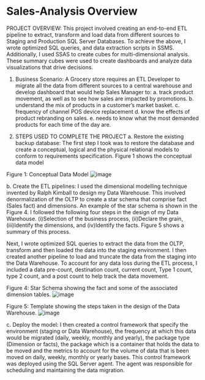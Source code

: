 # Sales-Analysis Overview 
PROJECT OVERVIEW: This project involved creating an end-to-end ETL pipeline to extract, transform and load data from different sources to Staging and Production SQL Server Databases. To achieve the above, I wrote optimized SQL queries, and data extraction scripts in SSMS. Additionally, I used SSAS to create cubes for multi-dimensional analysis. These summary cubes were used to create dashboards and analyze data visualizations that drive decisions.
1. Business Scenario: A Grocery store requires an ETL Developer to migrate all the data from different sources to a central warehouse and develop dashboard that would help Sales Manager to:
a.	track product movement, as well as to see how sales are impacted by promotions.
b.	understand the mix of products in a customer’s market basket.
c. 	frequency of channel POS device replacement
d.	know the effects of product rebranding on sales.
e.	needs to know what the most demanded products for each time of the day are.


2. STEPS USED TO COMPLETE THE PROJECT
a. Restore the existing backup database:
The first step I took was to restore the database and create a conceptual, logical and the physical relational models to conform to requirements specification. Figure 1 shows the conceptual data model

Figure 1: Conceptual Data Model
![image](https://user-images.githubusercontent.com/99350558/234389121-bc526e05-3f7d-46f8-b21b-d8cf11eaf995.png)




b. Create the ETL pipelines:
I used the dimensional modelling technique invented by Ralph Kimball to design my Data Warehouse. This involved denormalization of the OLTP to create a star schema that comprise fact (Sales fact) and dimensions. An example of the star schema is shown in the Figure 4. I followed the following four steps in the design of my Data Warehouse. (i)Selection of the business process, (ii)Declare the grain, (iii)Identify the dimensions, and (iv)Identify the facts. Figure 5 shows a summary of this process.

Next, I wrote optimized SQL queries to extract the data from the OLTP, transform and then loaded the data into the staging environment. I then created another pipeline to load and truncate the data from the staging into the Data Warehouse. To account for any data loss during the ETL process, I included a data pre-count, destination count, current count, Type 1 count, type 2 count, and a post count to help track the data movement.

Figure 4: Star Schema showing the fact and some of the associated dimension tables.
![image](https://user-images.githubusercontent.com/99350558/234393970-71de0994-e926-4e5a-aa08-223061cdcf27.png)


Figure 5: Template showing the steps taken in the design of the Data Warehouse.
![image](https://user-images.githubusercontent.com/99350558/234394317-843b3dcf-17d4-4f00-a53c-809bb2ee87f6.png)


c. Deploy the model: I then created a control framework that specify the environment (staging or Data Warehouse), the frequency at which this data would be migrated (daily, weekly, monthly and yearly), the package type (Dimension or facts), the package which is a container that holds the data to be moved and the metrics to account for the volume of data that is been moved on daily, weekly, monthly or yearly bases. This control framework was deployed using the SQL Server agent. The agent was responsible for scheduling and maintaining the data migration.


